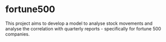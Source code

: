 # fortune500
This project aims to develop a model to analyse stock movements and analyse the correlation with quarterly reports - specifically for fortune 500 companies.
